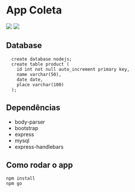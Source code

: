 # App Coleta
<p>
<img src="https://img.shields.io/static/v1?label=MySQL&message=database&color=blue&style=for-the-badge"/>
<img src="https://img.shields.io/static/v1?label=NodeJS&message=Linguagem&color=green&style=for-the-badge"/>
</p>

## Database

```
  create database nodejs;
  create table product (
    id int not null auto_increment primary key,
    name varchar(50),
    date date,
    place varchar(100)
  );
```

## Dependências
 - body-parser
 - bootstrap
 - express
 - mysql
 - express-handlebars
 
## Como rodar o app
```
npm install
npm go
```
